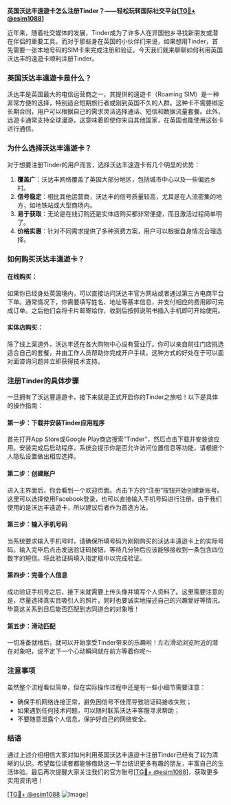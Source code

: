 **英国沃达丰遠遊卡怎么注册Tinder？——轻松玩转国际社交平台[[TG💪+ @esim1088](https://t.me/s/esim1088)]**

近年来，随着社交媒体的发展，Tinder成为了许多人在异国他乡寻找新朋友或潜在伴侣的重要工具。而对于那些身在英国的小伙伴们来说，如果想用Tinder，首先需要一张本地号码的SIM卡来完成注册和验证。今天我们就来聊聊如何利用英国沃达丰的遠遊卡顺利注册Tinder。

### 英国沃达丰遠遊卡是什么？

沃达丰是英国最大的电信运营商之一，其提供的遠遊卡（Roaming SIM）是一种非常方便的选择，特别适合短期旅行者或刚到英国不久的人群。这种卡不需要绑定长期合同，用户可以根据自己的需求灵活选择通话、短信和数据流量套餐。此外，远遊卡通常支持全球漫游，这意味着即使你来自其他国家，在英国也能使用这张卡进行通信。

### 为什么选择沃达丰遠遊卡？

对于想要注册Tinder的用户而言，选择沃达丰遠遊卡有几个明显的优势：
1. **覆盖广**：沃达丰网络覆盖了英国大部分地区，包括城市中心以及一些偏远乡村。
2. **信号稳定**：相比其他运营商，沃达丰的信号质量较高，尤其是在人流密集的地方，如地铁站或大型商场内。
3. **易于获取**：无论是在线订购还是实体店购买都非常便捷，而且激活过程简单明了。
4. **价格实惠**：针对不同需求提供了多种资费方案，用户可以根据自身情况合理选择。

### 如何购买沃达丰遠遊卡？

#### 在线购买：
如果你已经身处英国境内，可以直接访问沃达丰官方网站或者通过第三方电商平台下单。通常情况下，你需要填写姓名、地址等基本信息，并支付相应的费用即可完成订单。之后他们会将卡片邮寄给你，收到后按照说明书插入手机即可开始使用。

#### 实体店购买：
除了线上渠道外，沃达丰还在各大购物中心设有营业厅。你可以亲自前往门店挑选适合自己的套餐，并由工作人员帮助你完成开户手续。这种方式的好处在于可以面对面咨询问题并立即获得技术支持。

### 注册Tinder的具体步骤

一旦拥有了沃达豐遠遊卡，接下来就是正式开启你的Tinder之旅啦！以下是具体的操作指南：

#### 第一步：下载并安装Tinder应用程序
首先打开App Store或Google Play商店搜索“Tinder”，然后点击下载并安装该应用。安装完成后启动程序，系统会提示你是否允许访问位置信息等功能，请根据个人隐私设置做出相应选择。

#### 第二步：创建账户
进入主界面后，你会看到一个欢迎页面。点击下方的“注册”按钮开始创建新账号。这里可以选择使用Facebook登录，也可以直接输入手机号码进行注册。由于我们使用的是沃达丰遠遊卡，所以建议后者作为首选方法。

#### 第三步：输入手机号码
当系统要求输入手机号时，请确保所填号码为刚刚购买的沃达丰遠遊卡上的实际号码。输入完毕后点击发送验证码按钮，等待几分钟后应该能够接收到一条包含四位数字的短信。将此验证码填入指定框中以完成验证。

#### 第四步：完善个人信息
成功验证手机号之后，接下来就需要上传头像并填写个人资料了。这里需要注意的是，尽量选择真实且吸引人的照片，同时也要诚实地描述自己的兴趣爱好等情况。毕竟这关系到日后能否匹配到志同道合的对象哦！

#### 第五步：滑动匹配
一切准备就绪后，就可以开始享受Tinder带来的乐趣啦！左右滑动浏览附近的潜在对象吧，说不定下一个心动瞬间就在前方等着你呢～

### 注意事项

虽然整个流程看似简单，但在实际操作过程中还是有一些小细节需要注意：
- 确保手机网络连接正常，避免因信号不佳而导致验证码接收失败；
- 如果遇到任何技术问题，可以随时联系沃达丰客服寻求帮助；
- 不要随意泄露个人信息，保护好自己的网络安全。

### 结语

通过上述介绍相信大家对如何利用英国沃达丰遠遊卡注册Tinder已经有了较为清晰的认识。希望每位读者都能够借助这一平台结识更多有趣的朋友，丰富自己的生活体验。最后再次提醒大家关注我们的官方账号[[TG💪+ @esim1088](https://t.me/s/esim1088)]，获取更多实用资讯吧！

[[TG💪+ @esim1088](https://t.me/s/esim1088) ![Image](https://i.postimg.cc/4NQfJmqS/Snipaste-2025-05-13-00-14-12.png)]